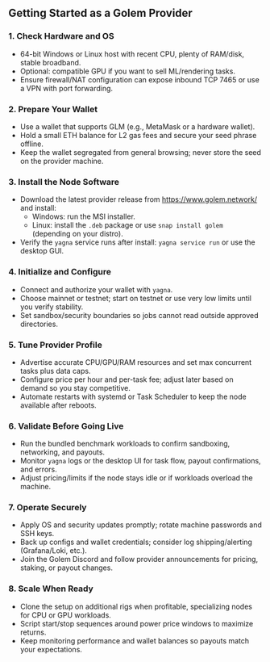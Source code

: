 ## Getting Started as a Golem Provider

### 1. Check Hardware and OS
- 64-bit Windows or Linux host with recent CPU, plenty of RAM/disk, stable broadband.
- Optional: compatible GPU if you want to sell ML/rendering tasks.
- Ensure firewall/NAT configuration can expose inbound TCP 7465 or use a VPN with port forwarding.

### 2. Prepare Your Wallet
- Use a wallet that supports GLM (e.g., MetaMask or a hardware wallet).
- Hold a small ETH balance for L2 gas fees and secure your seed phrase offline.
- Keep the wallet segregated from general browsing; never store the seed on the provider machine.

### 3. Install the Node Software
- Download the latest provider release from https://www.golem.network/ and install:
  - Windows: run the MSI installer.
  - Linux: install the `.deb` package or use `snap install golem` (depending on your distro).
- Verify the `yagna` service runs after install: `yagna service run` or use the desktop GUI.

### 4. Initialize and Configure
- Connect and authorize your wallet with `yagna`.
- Choose mainnet or testnet; start on testnet or use very low limits until you verify stability.
- Set sandbox/security boundaries so jobs cannot read outside approved directories.

### 5. Tune Provider Profile
- Advertise accurate CPU/GPU/RAM resources and set max concurrent tasks plus data caps.
- Configure price per hour and per-task fee; adjust later based on demand so you stay competitive.
- Automate restarts with systemd or Task Scheduler to keep the node available after reboots.

### 6. Validate Before Going Live
- Run the bundled benchmark workloads to confirm sandboxing, networking, and payouts.
- Monitor `yagna` logs or the desktop UI for task flow, payout confirmations, and errors.
- Adjust pricing/limits if the node stays idle or if workloads overload the machine.

### 7. Operate Securely
- Apply OS and security updates promptly; rotate machine passwords and SSH keys.
- Back up configs and wallet credentials; consider log shipping/alerting (Grafana/Loki, etc.).
- Join the Golem Discord and follow provider announcements for pricing, staking, or payout changes.

### 8. Scale When Ready
- Clone the setup on additional rigs when profitable, specializing nodes for CPU or GPU workloads.
- Script start/stop sequences around power price windows to maximize returns.
- Keep monitoring performance and wallet balances so payouts match your expectations.
